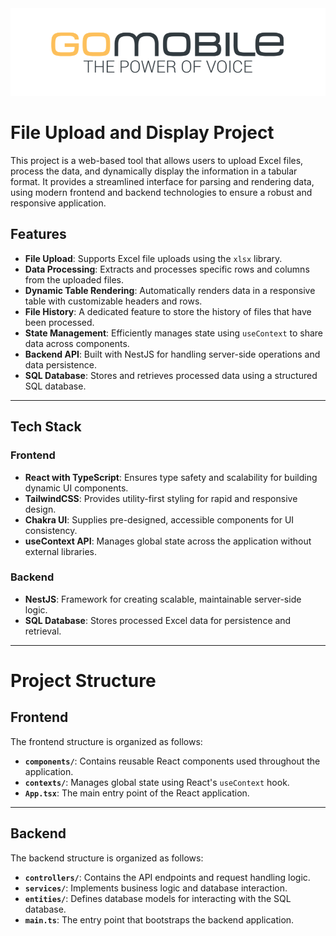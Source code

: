 <div style="text-align: center;">
<img src="./frontend/src/assets/logo.png" alt="Project Screenshot" title="Project UI Screenshot" width="600">
</div>


# File Upload and Display Project

This project is a web-based tool that allows users to upload Excel files, process the data, and dynamically display the information in a tabular format. It provides a streamlined interface for parsing and rendering data, using modern frontend and backend technologies to ensure a robust and responsive application.

## Features

- **File Upload**: Supports Excel file uploads using the `xlsx` library.
- **Data Processing**: Extracts and processes specific rows and columns from the uploaded files.
- **Dynamic Table Rendering**: Automatically renders data in a responsive table with customizable headers and rows.
- **File History**: A dedicated feature to store the history of files that have been processed.
- **State Management**: Efficiently manages state using `useContext` to share data across components.
- **Backend API**: Built with NestJS for handling server-side operations and data persistence.
- **SQL Database**: Stores and retrieves processed data using a structured SQL database.

---

## Tech Stack

### Frontend
- **React with TypeScript**: Ensures type safety and scalability for building dynamic UI components.
- **TailwindCSS**: Provides utility-first styling for rapid and responsive design.
- **Chakra UI**: Supplies pre-designed, accessible components for UI consistency.
- **useContext API**: Manages global state across the application without external libraries.

### Backend
- **NestJS**: Framework for creating scalable, maintainable server-side logic.
- **SQL Database**: Stores processed Excel data for persistence and retrieval.

---


# Project Structure

## Frontend
The frontend structure is organized as follows:
- **`components/`**: Contains reusable React components used throughout the application.
- **`contexts/`**: Manages global state using React's `useContext` hook.
- **`App.tsx`**: The main entry point of the React application.

---

## Backend
The backend structure is organized as follows:
- **`controllers/`**: Contains the API endpoints and request handling logic.
- **`services/`**: Implements business logic and database interaction.
- **`entities/`**: Defines database models for interacting with the SQL database.
- **`main.ts`**: The entry point that bootstraps the backend application.